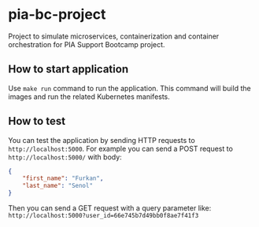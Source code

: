 # pia-bc-project
Project to simulate microservices, containerization and container orchestration for PIA Support Bootcamp project.

## How to start application
Use `make run` command to run the application. This command will build the images and run the related Kubernetes manifests.


## How to test
You can test the application by sending HTTP requests to `http://localhost:5000`.
For example you can send a POST request to `http://localhost:5000/` with body:
```json
{
    "first_name": "Furkan",
    "last_name": "Senol"
}
```
Then you can send a GET request with a query parameter like: `http://localhost:5000?user_id=66e745b7d49bb0f8ae7f41f3`